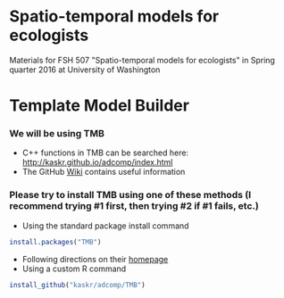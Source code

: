 # Spatio-temporal models for ecologists
Materials for FSH 507 "Spatio-temporal models for ecologists" in Spring quarter 2016 at University of Washington

# Template Model Builder
### We will be using TMB
* C++ functions in TMB can be searched here: http://kaskr.github.io/adcomp/index.html
* The GitHub [Wiki](https://github.com/kaskr/adcomp/wiki) contains useful information

### Please try to install TMB using one of these methods (I recommend trying #1 first, then trying #2 if #1 fails, etc.)
* Using the standard package install command
```R
install.packages("TMB")
```
* Following directions on their [homepage](https://github.com/kaskr/adcomp)
* Using a custom R command
```R
install_github("kaskr/adcomp/TMB")
```
